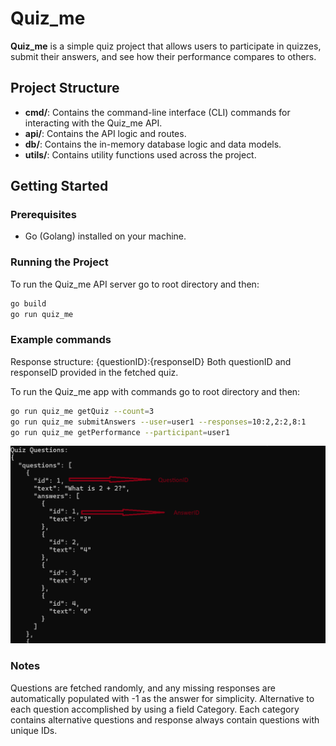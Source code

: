 # Quiz_me

**Quiz_me** is a simple quiz project that allows users to participate in quizzes, submit their answers, and see how their performance compares to others.

## Project Structure

- **cmd/**: Contains the command-line interface (CLI) commands for interacting with the Quiz_me API.
- **api/**: Contains the API logic and routes.
- **db/**: Contains the in-memory database logic and data models.
- **utils/**: Contains utility functions used across the project.

## Getting Started

### Prerequisites

- Go (Golang) installed on your machine.

### Running the Project

To run the Quiz_me API server go to root directory and then: 
```bash
go build
go run quiz_me
```

### Example commands
Response structure: {questionID}:{responseID} 
Both questionID and responseID provided in the fetched quiz. 

To run the Quiz_me app with commands go to root directory and then: 
```bash
go run quiz_me getQuiz --count=3
go run quiz_me submitAnswers --user=user1 --responses=10:2,2:2,8:1
go run quiz_me getPerformance --participant=user1
```

![Example Image](./example.png)

### Notes
Questions are fetched randomly, and any missing responses are automatically populated with -1 as the answer for simplicity. Alternative to each question accomplished by using a field Category. Each category contains alternative questions and response always contain questions with unique IDs.

